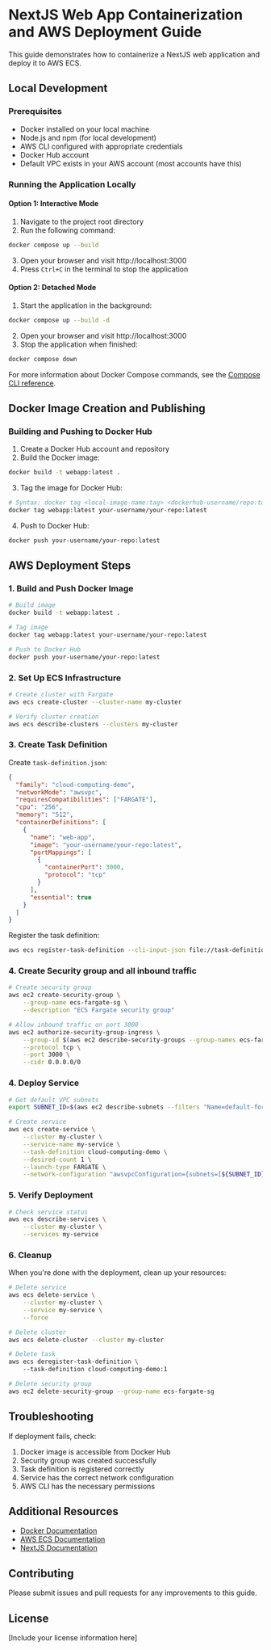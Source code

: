 # NextJS Web App Containerization and AWS Deployment Guide

This guide demonstrates how to containerize a NextJS web application and deploy it to AWS ECS.

## Local Development

### Prerequisites
- Docker installed on your local machine
- Node.js and npm (for local development)
- AWS CLI configured with appropriate credentials
- Docker Hub account
- Default VPC exists in your AWS account (most accounts have this)

### Running the Application Locally

#### Option 1: Interactive Mode
1. Navigate to the project root directory
2. Run the following command:
```bash
docker compose up --build
```
3. Open your browser and visit http://localhost:3000
4. Press `Ctrl+C` in the terminal to stop the application

#### Option 2: Detached Mode
1. Start the application in the background:
```bash
docker compose up --build -d
```
2. Open your browser and visit http://localhost:3000
3. Stop the application when finished:
```bash
docker compose down
```

For more information about Docker Compose commands, see the [Compose CLI reference](https://docs.docker.com/compose/reference/).

## Docker Image Creation and Publishing

### Building and Pushing to Docker Hub
1. Create a Docker Hub account and repository
2. Build the Docker image:
```bash
docker build -t webapp:latest .
```
3. Tag the image for Docker Hub:
```bash
# Syntax: docker tag <local-image-name:tag> <dockerhub-username/repo:tag>
docker tag webapp:latest your-username/your-repo:latest
```
4. Push to Docker Hub:
```bash
docker push your-username/your-repo:latest
```

## AWS Deployment Steps

### 1. Build and Push Docker Image
```bash
# Build image
docker build -t webapp:latest .

# Tag image
docker tag webapp:latest your-username/your-repo:latest

# Push to Docker Hub
docker push your-username/your-repo:latest
```

### 2. Set Up ECS Infrastructure
```bash
# Create cluster with Fargate
aws ecs create-cluster --cluster-name my-cluster

# Verify cluster creation
aws ecs describe-clusters --clusters my-cluster
```

### 3. Create Task Definition
Create `task-definition.json`:
```json
{
  "family": "cloud-computing-demo",
  "networkMode": "awsvpc",
  "requiresCompatibilities": ["FARGATE"],
  "cpu": "256",
  "memory": "512",
  "containerDefinitions": [
    {
      "name": "web-app",
      "image": "your-username/your-repo:latest",
      "portMappings": [
        {
          "containerPort": 3000,
          "protocol": "tcp"
        }
      ],
      "essential": true
    }
  ]
}
```

Register the task definition:
```bash
aws ecs register-task-definition --cli-input-json file://task-definition.json
```

### 4. Create Security group and all inbound traffic
```bash
# Create security group
aws ec2 create-security-group \
    --group-name ecs-fargate-sg \
    --description "ECS Fargate security group"

# Allow inbound traffic on port 3000
aws ec2 authorize-security-group-ingress \
    --group-id $(aws ec2 describe-security-groups --group-names ecs-fargate-sg --query "SecurityGroups[0].GroupId" --output text) \
    --protocol tcp \
    --port 3000 \
    --cidr 0.0.0.0/0
```

### 4. Deploy Service
```bash
# Get default VPC subnets
export SUBNET_ID=$(aws ec2 describe-subnets --filters "Name=default-for-az,Values=true" --query "Subnets[0].SubnetId" --output text)

# Create service
aws ecs create-service \
    --cluster my-cluster \
    --service-name my-service \
    --task-definition cloud-computing-demo \
    --desired-count 1 \
    --launch-type FARGATE \
    --network-configuration "awsvpcConfiguration={subnets=[${SUBNET_ID}],securityGroups=[$(aws ec2 describe-security-groups --group-names ecs-fargate-sg --query 'SecurityGroups[0].GroupId' --output text)],assignPublicIp=ENABLED}"
```

### 5. Verify Deployment
```bash
# Check service status
aws ecs describe-services \
    --cluster my-cluster \
    --services my-service
```

### 6. Cleanup
When you're done with the deployment, clean up your resources:
```bash
# Delete service
aws ecs delete-service \
    --cluster my-cluster \
    --service my-service \
    --force

# Delete cluster
aws ecs delete-cluster --cluster my-cluster

# Delete task
aws ecs deregister-task-definition \                                         
    --task-definition cloud-computing-demo:1                               

# Delete security group
aws ec2 delete-security-group --group-name ecs-fargate-sg
```

## Troubleshooting
If deployment fails, check:
1. Docker image is accessible from Docker Hub
2. Security group was created successfully
3. Task definition is registered correctly
4. Service has the correct network configuration
5. AWS CLI has the necessary permissions

## Additional Resources
- [Docker Documentation](https://docs.docker.com/)
- [AWS ECS Documentation](https://docs.aws.amazon.com/ecs/)
- [NextJS Documentation](https://nextjs.org/docs)

## Contributing
Please submit issues and pull requests for any improvements to this guide.

## License
[Include your license information here]
